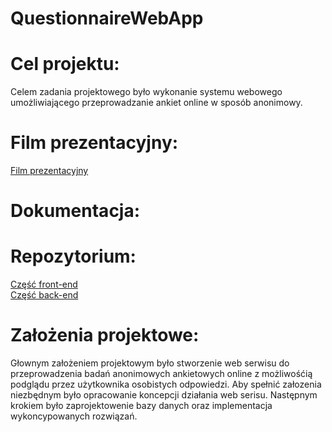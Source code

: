 # QuestionnaireWebApp

# Cel projektu:

Celem  zadania  projektowego  było  wykonanie  systemu  webowego  umożliwiającego przeprowadzanie ankiet online w sposób anonimowy. 


# Film prezentacyjny:

[Film prezentacyjny](https://www.youtube.com/watch?v=kQL19cP0gNQ&feature=youtu.be)


# Dokumentacja:

# Repozytorium:

[Część front-end](https://github.com/Kemot176/projektinz) <br>
[Część back-end](https://github.com/snodom/questionnaire-app)


# Założenia projektowe:

Głownym założeniem projektowym było stworzenie web serwisu do przeprowadzenia badań anonimowych ankietowych online z możliwośćią podglądu przez użytkownika osobistych odpowiedzi. Aby spełnić załozenia niezbędnym było opracowanie koncepcji działania web serisu. Następnym krokiem było zaprojektowenie bazy danych oraz implementacja wykoncypowanych rozwiązań.  
